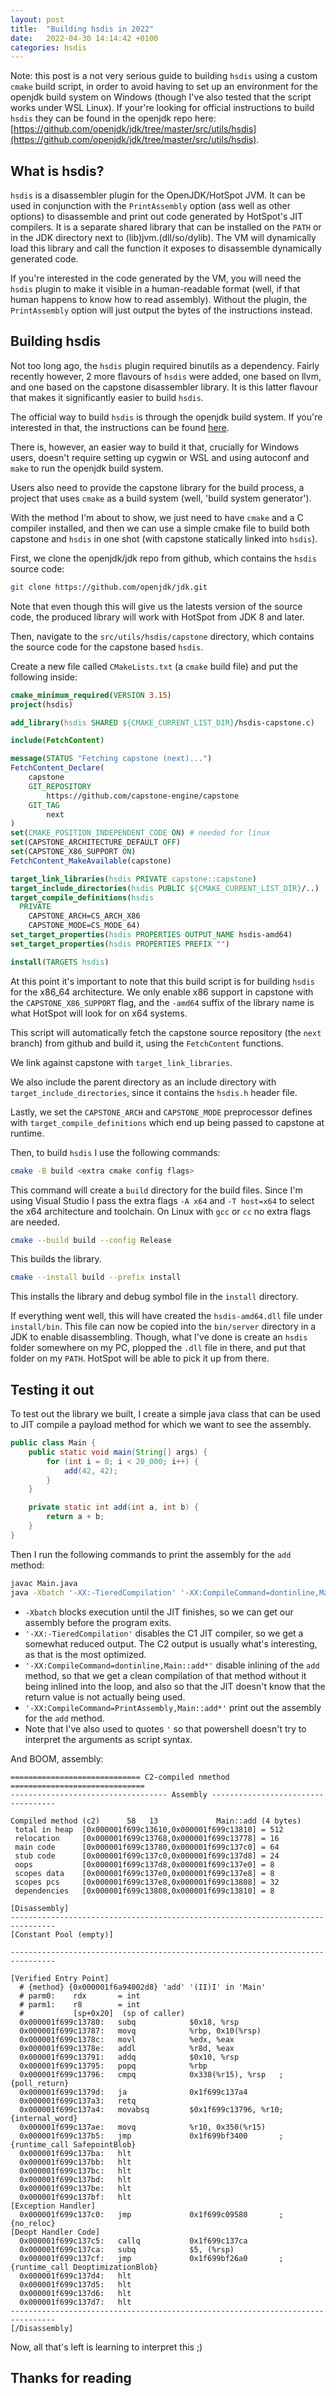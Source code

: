 ```yaml
---
layout: post
title:  "Building hsdis in 2022"
date:   2022-04-30 14:14:42 +0100
categories: hsdis
---
```


Note: this post is a not very serious guide to building `hsdis` using a custom `cmake` build script, in order to avoid having to set up an environment for the openjdk build system on Windows (though I've also tested that the script works under WSL Linux). If your're looking for official instructions to build `hsdis` they can be found in the openjdk repo here: [https://github.com/openjdk/jdk/tree/master/src/utils/hsdis](https://github.com/openjdk/jdk/tree/master/src/utils/hsdis).

## What is hsdis?

`hsdis` is a disassembler plugin for the OpenJDK/HotSpot JVM. It can be used in conjunction with the `PrintAssembly` option (ass well as other options) to disassemble and print out code generated by HotSpot's JIT compilers. It is a separate shared library that can be installed on the `PATH` or in the JDK directory next to (lib)jvm.(dll/so/dylib). The VM will dynamically load this library and call the function it exposes to disassemble dynamically generated code.

If you're interested in the code generated by the VM, you will need the `hsdis` plugin to make it visible in a human-readable format (well, if that human happens to know how to read assembly). Without the plugin, the `PrintAssembly` option will just output the bytes of the instructions instead.

## Building hsdis

Not too long ago, the `hsdis` plugin required binutils as a dependency. Fairly recently however, 2 more flavours of `hsdis` were added, one based on llvm, and one based on the capstone disassembler library. It is this latter flavour that makes it significantly easier to build `hsdis`.

The official way to build `hsdis` is through the openjdk build system. If you're interested in that, the instructions can be found [here](https://github.com/openjdk/jdk/tree/master/src/utils/hsdis).

There is, however, an easier way to build it that, crucially for Windows users, doesn't require setting up cygwin or WSL and using autoconf and `make` to run the openjdk build system.

Users also need to provide the capstone library for the build process, a project that uses `cmake` as a build system (well, 'build system generator').

With the method I'm about to show, we just need to have `cmake` and a C compiler installed, and then we can use a simple cmake file to build both capstone and `hsdis` in one shot (with capstone statically linked into `hsdis`).

First, we clone the openjdk/jdk repo from github, which contains the `hsdis` source code:

```sh
git clone https://github.com/openjdk/jdk.git
```

Note that even though this will give us the latests version of the source code, the produced library will work with HotSpot from JDK 8 and later.

Then, navigate to the `src/utils/hsdis/capstone` directory, which contains the source code for the capstone based `hsdis`.

Create a new file called `CMakeLists.txt` (a `cmake` build file) and put the following inside:

```cmake
cmake_minimum_required(VERSION 3.15)
project(hsdis)

add_library(hsdis SHARED ${CMAKE_CURRENT_LIST_DIR}/hsdis-capstone.c)

include(FetchContent)

message(STATUS "Fetching capstone (next)...")
FetchContent_Declare(
	capstone
	GIT_REPOSITORY
		https://github.com/capstone-engine/capstone
	GIT_TAG
		next
)
set(CMAKE_POSITION_INDEPENDENT_CODE ON) # needed for linux
set(CAPSTONE_ARCHITECTURE_DEFAULT OFF)
set(CAPSTONE_X86_SUPPORT ON)
FetchContent_MakeAvailable(capstone)

target_link_libraries(hsdis PRIVATE capstone::capstone)
target_include_directories(hsdis PUBLIC ${CMAKE_CURRENT_LIST_DIR}/..)
target_compile_definitions(hsdis
  PRIVATE 
    CAPSTONE_ARCH=CS_ARCH_X86
	CAPSTONE_MODE=CS_MODE_64)
set_target_properties(hsdis PROPERTIES OUTPUT_NAME hsdis-amd64)
set_target_properties(hsdis PROPERTIES PREFIX "")

install(TARGETS hsdis)
```

At this point it's important to note that this build script is for building `hsdis` for the x86_64 architecture. We only enable x86 support in capstone with the `CAPSTONE_X86_SUPPORT` flag, and the `-amd64` suffix of the library name is what HotSpot will look for on x64 systems.

This script will automatically fetch the capstone source repository (the `next` branch) from github and build it, using the `FetchContent` functions.

We link against capstone with `target_link_libraries`.

We also include the parent directory as an include directory with `target_include_directories`, since it contains the `hsdis.h` header file.

Lastly, we set the `CAPSTONE_ARCH` and `CAPSTONE_MODE` preprocessor defines with `target_compile_definitions` which end up being passed to capstone at runtime.

Then, to build `hsdis` I use the following commands:

```sh
cmake -B build <extra cmake config flags>
```

This command will create a `build` directory for the build files. Since I'm using Visual Studio I pass the extra flags `-A x64` and `-T host=x64` to select the x64 architecture and toolchain. On Linux with `gcc` or `cc` no extra flags are needed.

```sh
cmake --build build --config Release
```

This builds the library.

```sh
cmake --install build --prefix install
```

This installs the library and debug symbol file in the `install` directory.

If everything went well, this will have created the `hsdis-amd64.dll` file under `install/bin`. This file can now be copied into the `bin/server` directory in a JDK to enable disassembling. Though, what I've done is create an `hsdis` folder somewhere on my PC, plopped the `.dll` file in there, and put that folder on my `PATH`. HotSpot will be able to pick it up from there.

## Testing it out

To test out the library we built, I create a simple java class that can be used to JIT compile a payload method for which we want to see the assembly.

```java
public class Main {
    public static void main(String[] args) {
        for (int i = 0; i < 20_000; i++) {
            add(42, 42);
        }
    }

    private static int add(int a, int b) {
        return a + b;
    }
}
```

Then I run the following commands to print the assembly for the `add` method:

```sh
javac Main.java
java -Xbatch '-XX:-TieredCompilation' '-XX:CompileCommand=dontinline,Main::add*' '-XX:CompileCommand=PrintAssembly,Main::add*' Main
```

- `-Xbatch` blocks execution until the JIT finishes, so we can get our assembly before the program exits.
- `'-XX:-TieredCompilation'` disables the C1 JIT compiler, so we get a somewhat reduced output. The C2 output is usually what's interesting, as that is the most optimized.
- `'-XX:CompileCommand=dontinline,Main::add*'` disable inlining of the `add` method, so that we get a clean compilation of that method without it being inlined into the loop, and also so that the JIT doesn't know that the return value is not actually being used.
- `'-XX:CompileCommand=PrintAssembly,Main::add*'` print out the assembly for the `add` method.
- Note that I've also used to quotes `'` so that powershell doesn't try to interpret the arguments as script syntax.

And BOOM, assembly:

```text
============================= C2-compiled nmethod ==============================
----------------------------------- Assembly -----------------------------------

Compiled method (c2)      58   13             Main::add (4 bytes)
 total in heap  [0x000001f699c13610,0x000001f699c13810] = 512
 relocation     [0x000001f699c13768,0x000001f699c13778] = 16
 main code      [0x000001f699c13780,0x000001f699c137c0] = 64
 stub code      [0x000001f699c137c0,0x000001f699c137d8] = 24
 oops           [0x000001f699c137d8,0x000001f699c137e0] = 8
 scopes data    [0x000001f699c137e0,0x000001f699c137e8] = 8
 scopes pcs     [0x000001f699c137e8,0x000001f699c13808] = 32
 dependencies   [0x000001f699c13808,0x000001f699c13810] = 8

[Disassembly]
--------------------------------------------------------------------------------
[Constant Pool (empty)]

--------------------------------------------------------------------------------

[Verified Entry Point]
  # {method} {0x000001f6a94002d8} 'add' '(II)I' in 'Main'
  # parm0:    rdx       = int
  # parm1:    r8        = int
  #           [sp+0x20]  (sp of caller)
  0x000001f699c13780:   subq            $0x18, %rsp
  0x000001f699c13787:   movq            %rbp, 0x10(%rsp)
  0x000001f699c1378c:   movl            %edx, %eax
  0x000001f699c1378e:   addl            %r8d, %eax
  0x000001f699c13791:   addq            $0x10, %rsp
  0x000001f699c13795:   popq            %rbp
  0x000001f699c13796:   cmpq            0x338(%r15), %rsp   ;   {poll_return}
  0x000001f699c1379d:   ja              0x1f699c137a4
  0x000001f699c137a3:   retq
  0x000001f699c137a4:   movabsq         $0x1f699c13796, %r10;   {internal_word}
  0x000001f699c137ae:   movq            %r10, 0x350(%r15)
  0x000001f699c137b5:   jmp             0x1f699bf3400       ;   {runtime_call SafepointBlob}
  0x000001f699c137ba:   hlt
  0x000001f699c137bb:   hlt
  0x000001f699c137bc:   hlt
  0x000001f699c137bd:   hlt
  0x000001f699c137be:   hlt
  0x000001f699c137bf:   hlt
[Exception Handler]
  0x000001f699c137c0:   jmp             0x1f699c09580       ;   {no_reloc}
[Deopt Handler Code]
  0x000001f699c137c5:   callq           0x1f699c137ca
  0x000001f699c137ca:   subq            $5, (%rsp)
  0x000001f699c137cf:   jmp             0x1f699bf26a0       ;   {runtime_call DeoptimizationBlob}
  0x000001f699c137d4:   hlt
  0x000001f699c137d5:   hlt
  0x000001f699c137d6:   hlt
  0x000001f699c137d7:   hlt
--------------------------------------------------------------------------------
[/Disassembly]
```

Now, all that's left is learning to interpret this ;)

## Thanks for reading
